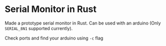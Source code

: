 # Serial Monitor in Rust

Made a prototype serial monitor in Rust. Can be used with an arduino (Only `SERIAL_8N1` supported currently).

Check ports and find your arduino using `-c` flag

